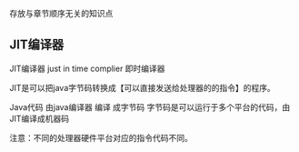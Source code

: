 存放与章节顺序无关的知识点
## JIT编译器

JIT编译器 just in time complier 即时编译器

JIT是可以把java字节码转换成【可以直接发送给处理器的的指令】的程序。

Java代码 由java编译器 编译 成字节码 字节码是可以运行于多个平台的代码，由JIT编译成机器码

注意：不同的处理器硬件平台对应的指令代码不同。



